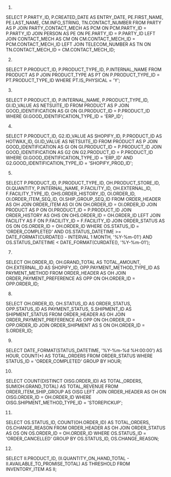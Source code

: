 1.
SELECT 
    P.PARTY_ID,
    P.CREATED_DATE AS ENTRY_DATE,
    PE.FIRST_NAME,
    PE.LAST_NAME,
    CM.INFO_STRING,
    TN.CONTACT_NUMBER
FROM PARTY AS P
JOIN PARTY_CONTACT_MECH AS PCM ON PCM.PARTY_ID = P.PARTY_ID
JOIN PERSON AS PE ON PE.PARTY_ID = P.PARTY_ID
LEFT JOIN CONTACT_MECH AS CM ON CM.CONTACT_MECH_ID = PCM.CONTACT_MECH_ID
LEFT JOIN TELECOM_NUMBER AS TN ON TN.CONTACT_MECH_ID = CM.CONTACT_MECH_ID;

2.
SELECT 
    P.PRODUCT_ID,
    P.PRODUCT_TYPE_ID,
    P.INTERNAL_NAME
FROM PRODUCT AS P
JOIN PRODUCT_TYPE AS PT ON P.PRODUCT_TYPE_ID = PT.PRODUCT_TYPE_ID
WHERE PT.IS_PHYSICAL = 'Y';

3.
SELECT 
    P.PRODUCT_ID,
    P.INTERNAL_NAME,
    P.PRODUCT_TYPE_ID,
    GI.ID_VALUE AS NETSUITE_ID
FROM PRODUCT AS P
JOIN GOOD_IDENTIFICATION AS GI ON GI.PRODUCT_ID = P.PRODUCT_ID
WHERE GI.GOOD_IDENTIFICATION_TYPE_ID = 'ERP_ID';

4.
SELECT 
    P.PRODUCT_ID,
    G2.ID_VALUE AS SHOPIFY_ID,
    P.PRODUCT_ID AS HOTWAX_ID,
    GI.ID_VALUE AS NETSUITE_ID
FROM PRODUCT AS P
JOIN GOOD_IDENTIFICATION AS GI ON GI.PRODUCT_ID = P.PRODUCT_ID
JOIN GOOD_IDENTIFICATION AS G2 ON G2.PRODUCT_ID = P.PRODUCT_ID
WHERE GI.GOOD_IDENTIFICATION_TYPE_ID = 'ERP_ID'
  AND G2.GOOD_IDENTIFICATION_TYPE_ID = 'SHOPIFY_PROD_ID';

5.
SELECT 
    P.PRODUCT_ID,
    P.PRODUCT_TYPE_ID,
    OH.PRODUCT_STORE_ID,
    OI.QUANTITY,
    P.INTERNAL_NAME,
    P.FACILITY_ID,
    OH.EXTERNAL_ID,
    F.FACILITY_TYPE_ID,
    OHS.ORDER_HISTORY_ID,
    OI.ORDER_ID,
    OI.ORDER_ITEM_SEQ_ID,
    OI.SHIP_GROUP_SEQ_ID
FROM ORDER_HEADER AS OH
JOIN ORDER_ITEM AS OI ON OH.ORDER_ID = OI.ORDER_ID
JOIN PRODUCT AS P ON OI.PRODUCT_ID = P.PRODUCT_ID
JOIN ORDER_HISTORY AS OHS ON OHS.ORDER_ID = OH.ORDER_ID
LEFT JOIN FACILITY AS F ON P.FACILITY_ID = F.FACILITY_ID
JOIN ORDER_STATUS AS OS ON OS.ORDER_ID = OH.ORDER_ID
WHERE OS.STATUS_ID = 'ORDER_COMPLETED'
  AND OS.STATUS_DATETIME >= DATE_FORMAT(CURDATE() - INTERVAL 1 MONTH, '%Y-%m-01')
  AND OS.STATUS_DATETIME < DATE_FORMAT(CURDATE(), '%Y-%m-01');

7.
SELECT 
    OH.ORDER_ID,
    OH.GRAND_TOTAL AS TOTAL_AMOUNT,
    OH.EXTERNAL_ID AS SHOPIFY_ID,
    OPP.PAYMENT_METHOD_TYPE_ID AS PAYMENT_METHOD
FROM ORDER_HEADER AS OH
JOIN ORDER_PAYMENT_PREFERENCE AS OPP ON OH.ORDER_ID = OPP.ORDER_ID;

8.
SELECT 
    OH.ORDER_ID,
    OH.STATUS_ID AS ORDER_STATUS,
    OPP.STATUS_ID AS PAYMENT_STATUS,
    S.SHIPMENT_ID AS SHIPMENT_STATUS
FROM ORDER_HEADER AS OH
JOIN ORDER_PAYMENT_PREFERENCE AS OPP ON OH.ORDER_ID = OPP.ORDER_ID
JOIN ORDER_SHIPMENT AS S ON OH.ORDER_ID = S.ORDER_ID;

9.
SELECT 
    DATE_FORMAT(STATUS_DATETIME, '%Y-%m-%d %H:00:00') AS HOUR,
    COUNT(*) AS TOTAL_ORDERS
FROM ORDER_STATUS
WHERE STATUS_ID = 'ORDER_COMPLETED'
GROUP BY HOUR;

10.
SELECT 
    COUNT(DISTINCT OISG.ORDER_ID) AS TOTAL_ORDERS,
    SUM(OH.GRAND_TOTAL) AS TOTAL_REVENUE
FROM ORDER_ITEM_SHIP_GROUP AS OISG
LEFT JOIN ORDER_HEADER AS OH ON OISG.ORDER_ID = OH.ORDER_ID
WHERE OISG.SHIPMENT_METHOD_TYPE_ID = 'STOREPICKUP';

11.
SELECT 
    OS.STATUS_ID,
    COUNT(OH.ORDER_ID) AS TOTAL_ORDERS,
    OS.CHANGE_REASON
FROM ORDER_HEADER AS OH
JOIN ORDER_STATUS AS OS ON OS.ORDER_ID = OH.ORDER_ID
WHERE OS.STATUS_ID = 'ORDER_CANCELLED'
GROUP BY OS.STATUS_ID, OS.CHANGE_REASON;

12.
SELECT 
    II.PRODUCT_ID,
    (II.QUANTITY_ON_HAND_TOTAL - II.AVAILABLE_TO_PROMISE_TOTAL) AS THRESHOLD
FROM INVENTORY_ITEM AS II;
